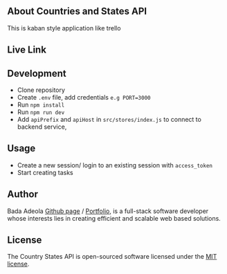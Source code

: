## About Countries and States API

This is kaban style application like trello

## Live Link

[]()

## Development

- Clone repository
- Create ``.env`` file, add credentials ``e.g PORT=3000``
- Run ``npm install``
- Run ``npm run dev``
- Add ``apiPrefix`` and ``apiHost`` in ``src/stores/index.js`` to connect to backend service,

## Usage 
 
- Create a new session/ login to an existing session with ``access_token``
- Start creating tasks
   

## Author

Bada Adeola [Github page](https://github.com/codeDeeAi) / [Portfolio](https://www.adeolabada.com), is a full-stack software developer whose interests lies in creating
efficient and scalable web based solutions.

## License

The Country States API is open-sourced software licensed under the [MIT license](https://opensource.org/licenses/MIT).
